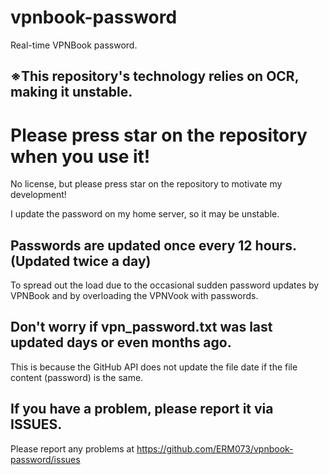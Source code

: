 # vpnbook-password
Real-time VPNBook password.

## ※This repository's technology relies on OCR, making it unstable.

# Please press star on the repository when you use it!
No license, but please press star on the repository to motivate my development!

I update the password on my home server, so it may be unstable.

## Passwords are updated once every 12 hours. (Updated twice a day)

To spread out the load due to the occasional sudden password updates by VPNBook and by overloading the VPNVook with passwords.

## Don't worry if vpn_password.txt was last updated days or even months ago.
This is because the GitHub API does not update the file date if the file content (password) is the same.

## If you have a problem, please report it via ISSUES.
Please report any problems at https://github.com/ERM073/vpnbook-password/issues
